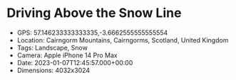 # Driving Above the Snow Line

- GPS: 57.146233333333335,-3.6662555555555554
- Location: Cairngorm Mountains, Cairngorms, Scotland, United Kingdom
- Tags: Landscape, Snow
- Camera: Apple iPhone 14 Pro Max
- Date: 2023-01-07T12:45:57.000+00:00
- Dimensions: 4032x3024
